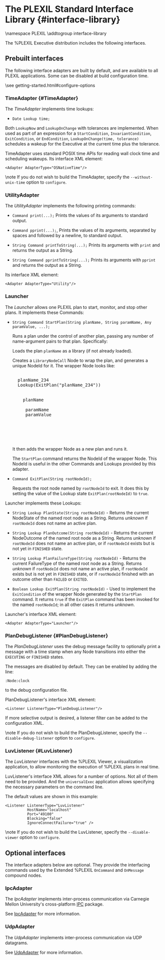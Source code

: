 # The PLEXIL Standard Interface Library {#interface-library}

\namespace PLEXIL
\addtogroup interface-library

The %PLEXIL Executive distribution includes the following interfaces.

## Prebuilt interfaces

The following interface adapters are built by default, and are
available to all PLEXIL applications.  Some can be disabled at
build configuration time.

\see getting-started.html#configure-options

### TimeAdapter {#TimeAdapter}

The *TimeAdapter* implements time lookups:

 + `Date Lookup time;` 
 
Both `LookupNow` and `LookupOnChange` with tolerances are implemented.
When used as part of an expression for a `StartCondition`,
`InvariantCondition`, `ExitCondition`, or `EndCondition`,
`LookupOnChange(time, tolerance)` schedules a wakeup for
the Executive at the current time plus the tolerance.

TimeAdapter uses standard POSIX time APIs for reading wall clock time
and scheduling wakeups.  Its interface XML element:

    <Adapter AdapterType="OSNativeTime"/>

\note If you do not wish to build the TimeAdapter, specify the
`--without-unix-time` option to `configure`.

### UtilityAdapter

The *UtilityAdapter* implements the following printing commands:

 + `Command print(...);`
   Prints the values of its arguments to standard output.

 + `Command pprint(...);`,
   Prints the values of its arguments, separated by spaces and
   followed by a newline, to standard output.

 + `String Command printToString(...);`
   Prints its arguments with `print` and returns the output as a String.

 + `String Command pprintToString(...);`
   Prints its arguments with `pprint` and returns the output as a String.

Its interface XML element:

    <Adapter AdapterType="Utility"/>

### Launcher

The *Launcher* allows one PLEXIL plan to start, monitor, and stop
other plans.  It implements these Commands:

 + `String Command StartPlan(String planName, String paramName, Any paramValue, ...);`

   Runs a plan under the control of another plan, passing any number
   of name-argument pairs to that plan.  Specifically:

   Loads the plan `planName` as a library (if not already loaded).
   
   Creates a `LibraryNodeCall` Node to wrap the plan, and generates a
   unique NodeId for it.  The wrapper Node looks like:

    <pre>
    <Node NodeType="LibraryNodeCall">
     <NodeId>planName_234</NodeId>
     <ExitCondition>Lookup(ExitPlan("planName_234"))</ExitCondition>
     <NodeBody>
      <LibraryNodeCall>
       <NodeId>planName</NodeId>
       <Alias>
        <NodeParameter>paramName</NodeParameter>
        paramValue
       </Alias>
      </LibraryNodeCall>
     </NodeBody>
    </Node>
    </pre>

   It then adds the wrapper Node as a new plan and runs it.

   The `StartPlan` command returns the NodeId of the wrapper Node.
   This NodeId is useful in the other Commands and Lookups provided by
   this adapter.
 
 + `Command ExitPlan(String rootNodeId);`
 
   Requests the root node named by `rootNodeId` to exit.  It does this
   by setting the value of the Lookup state `ExitPlan(rootNodeId)` to
   `true`.
   
Launcher implements these Lookups:

 + `String Lookup PlanState(String rootNodeId)` - Returns the current
   NodeState of the named root node as a String.  Returns *unknown* if
   `rootNodeId` does not name an active plan.

 + `String Lookup PlanOutcome(String rootNodeId)` - Returns the
   current NodeOutcome of the named root node as a String.  Returns
   *unknown* if `rootNodeId` does not name an active plan, or if
   `rootNodeId` exists but is not yet in `FINISHED` state.

 + `String Lookup PlanFailureType(String rootNodeId)` - Returns the
   current FailureType of the named root node as a String.  Returns
   *unknown* if `rootNodeId` does not name an active plan, if
   `rootNodeId` exists but is not yet in `FINISHED` state, or if
   `rootNodeId` finished with an outcome other than `FAILED` or
   `EXITED`.
   
 + `Boolean Lookup ExitPlan(String rootNodeId)` - Used to implement
   the `ExitCondition` of the wrapper Node generated by the
   `StartPlan` command.  It returns `true` if the `ExitPlan` command
   has been invoked for the named `rootNodeId`; in all other cases it
   returns *unknown*.

Launcher's interface XML element:

    <Adapter AdapterType="Launcher"/>

### PlanDebugListener {#PlanDebugListener}

The *PlanDebugListener* uses the debug message facility to optionally
print a message with a time stamp when any Node transitions into
either the `EXECUTING` or `FINISHED` states. 

The messages are disabled by default.  They can be enabled by adding
the line:

    :Node:clock

to the debug configuration file.

PlanDebugListener's interface XML element:

    <Listener ListenerType="PlanDebugListener"/>

If more selective output is desired, a listener filter can be added to
the configuration XML.

\note If you do not wish to build the PlanDebugListener, specify the
`--disable-debug-listener` option to `configure`.

### LuvListener {#LuvListener}

The *LuvListener* interfaces with the %PLEXIL Viewer, a visualization
application, to allow monitoring the execution of %PLEXIL plans in
real time.

LuvListener's interface XML allows for a number of options.  Not all
of them need to be provided.  And the `universalExec` application
allows specifying the necessary parameters on the command line.

The default values are shown in this example:

    <Listener ListenerType="LuvListener"
              HostName="localhost"
              Port="49100"
              Blocking="false"
              IgnoreConnectFailure="true" />

\note If you do not wish to build the LuvListener, specify the
`--disable-viewer` option to `configure`.

## Optional interfaces

The interface adapters below are optional.  They provide the
interfacing commands used by the Extended %PLEXIL `OnCommand` and
`OnMessage` compound nodes.

### IpcAdapter

The *IpcAdapter* implements inter-process communication via Carnegie
Mellon University's cross-platform 
[IPC](http://www.cs.cmu.edu/afs/cs/project/TCA/www/ipc/) 
package.

See [IpcAdapter](ipc-adapter.html) for more information.

### UdpAdapter

The *UdpAdapter* implements inter-process communication via UDP
datagrams.

See [UdpAdapter](udp-adapter.html) for more information.
